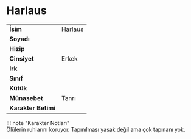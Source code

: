 # Harlaus   
  
<div class="grid" markdown>  
  
|  |  |  
|---|---|  
| **İsim** | Harlaus |  
| **Soyadı** |  |  
| **Hizip** |  |  
| **Cinsiyet** | Erkek |  
| **Irk** |  |  
| **Sınıf** |  |  
| **Kütük** |  |  
| **Münasebet** | Tanrı |  
| **Karakter Betimi** |  |  
  
  
!!! note "Karakter Notları"  
	Ölülerin ruhlarını koruyor. Tapınılması yasak değil ama çok tapınanı yok.  
  
  
</div>